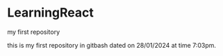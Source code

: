 # LearningReact
my first repository

this is my first repository in gitbash dated on 28/01/2024 at time 7:03pm.